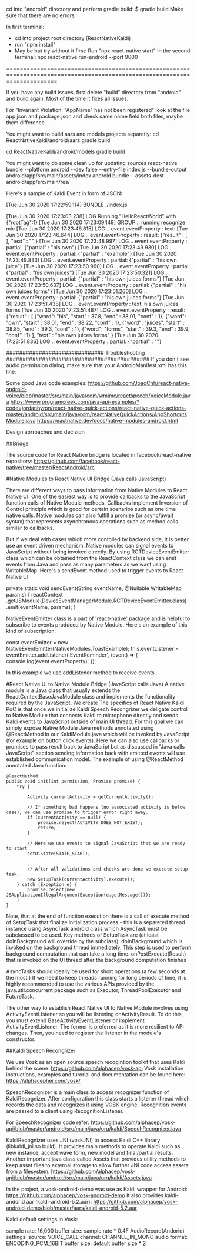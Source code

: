 

cd into "android" directory and perform gradle build:
$ gradle build
Make sure that there are no errors 

In first terminal:
- cd into project root directory (ReactNativeKaldi)
- run "npm install"
- May be but try without it first: Run "npx react-native start" 
In the second terminal:
npx react-native run-android --port 9000

===========================================================================================================================

If you have any build issues, first delete "build" directory from "android" and build again. Most of the time it fixes all issues.

For "Invariant Violation: "AppName" has not been registered" look at the file app.json and package.json and check same name field both files, maybe them difference.

You might want to build aars and models projects separetly:
cd ReactNativeKaldi/android/aars
gradle build

cd ReactNativeKaldi/android/models
gradle build

You might want to do some clean up for updating sources 
react-native bundle --platform android --dev false --entry-file index.js --bundle-output android/app/src/main/assets/index.android.bundle --assets-dest android/app/src/main/res/


Here's a sample of Kaldi Event in form of JSON:

[Tue Jun 30 2020 17:22:59.114]  BUNDLE  ./index.js

[Tue Jun 30 2020 17:23:03.238]  LOG      Running "HelloReactWorld" with {"rootTag":1}
[Tue Jun 30 2020 17:23:09.149]  GROUP  ..  running recognize mic
[Tue Jun 30 2020 17:23:46.615]  LOG    ..  event.eventProperty   :   text:
[Tue Jun 30 2020 17:23:46.644]  LOG    ..  event.eventProperty   :   result: {"result" : [  ], "text" : "" }
[Tue Jun 30 2020 17:23:48.997]  LOG    ..  event.eventProperty   :   partial: {"partial" : "his own"}
[Tue Jun 30 2020 17:23:49.930]  LOG    ..  event.eventProperty   :   partial: {"partial" : "example"}
[Tue Jun 30 2020 17:23:49.833]  LOG    ..  event.eventProperty   :   partial: {"partial" : "his own juice"}
[Tue Jun 30 2020 17:23:50.960]  LOG    ..  event.eventProperty   :   partial: {"partial" : "his own juices"}
[Tue Jun 30 2020 17:23:50.321]  LOG    ..  event.eventProperty   :   partial: {"partial" : "his own juices forms"}
[Tue Jun 30 2020 17:23:50.637]  LOG    ..  event.eventProperty   :   partial: {"partial" : "his own juices forms"}
[Tue Jun 30 2020 17:23:51.260]  LOG    ..  event.eventProperty   :   partial: {"partial" : "his own juices forms"}
[Tue Jun 30 2020 17:23:51.438]  LOG    ..  event.eventProperty   :   text: his own juices forms
[Tue Jun 30 2020 17:23:51.487]  LOG    ..  event.eventProperty   :   result: {"result" : [ {"word": "his", "start" : 37.8, "end" : 38.01, "conf" : 1},
{"word": "own", "start" : 38.01, "end" : 38.22, "conf" : 1},
{"word": "juices", "start" : 38.85, "end" : 39.3, "conf" : 1},
{"word": "forms", "start" : 39.3, "end" : 39.9, "conf" : 1}
 ], "text" : "his own juices forms" }
[Tue Jun 30 2020 17:23:51.836]  LOG    ..  event.eventProperty   :   partial: {"partial" : ""}





##############################  Troubleshooting  ############################################
If you don't see audio permission dialog, make sure that your AndroidManifest.xml has this line:
<uses-permission android:name="android.permission.RECORD_AUDIO" />

Some good Java code examples:
https://github.com/JoaoCnh/react-native-android-voice/blob/master/src/main/java/com/wmjmc/reactspeech/VoiceModule.java
https://www.programcreek.com/java-api-examples/?code=jordanbyron/react-native-quick-actions/react-native-quick-actions-master/android/src/main/java/com/reactNativeQuickActions/AppShortcutsModule.java
https://reactnative.dev/docs/native-modules-android.html


Design aprroaches and decision

##Bridge

The source code for React Native bridge is located in facebook/react-native repository:
https://github.com/facebook/react-native/tree/master/ReactAndroid/src


#Native Modules to React Native UI Bridge (Java calls JavaScript)

There are different ways to pass information from Native Modules to React Native UI. One of the easiest way is to provide callbacks to the JavaScript function calls of Native Module methods.
Callbacks implement Inversion of Control principle which is good for certain scenarios such as one time native calls.  Native modules can also fulfill a promise (or async/await syntax) that represents asynchronous operations such as method calls similar to callbacks.

But if we deal with cases which more contolled by backend side, it is better use an event driven mechanism.
Native modules can signal events to JavaScript without being invoked directly. By using RCTDeviceEventEmitter class which can be obtained from the ReactContext class we can emit events from Java and pass
as many parameters as we want using WritableMap. Here's a sendEvent method used to trigger events to React Native UI:

private static void sendEvent(String eventName,
                            @Nullable WritableMap params) {
    reactContext
        .getJSModule(DeviceEventManagerModule.RCTDeviceEventEmitter.class)
        .emit(eventName, params);
}

NativeEventEmitter class is a part of 'react-native' package and is helpful to subscribe to events produced by Native Module. Here's an example of this kind of subscription:

const eventEmitter = new NativeEventEmitter(NativeModules.ToastExample);
    this.eventListener = eventEmitter.addListener('EventReminder', (event) => {
       console.log(event.eventProperty);
    });

In this example we use addListener method to receive events.

#React Native UI to Native Module Bridge (JavaScript calls Java)
A native module is a Java class that usually extends the ReactContextBaseJavaModule class and implements the functionality required by the JavaScript. We create 
The specifics of React Native Kaldi PoC is that once we initialize Kaldi Speech Recongrizer we deligate control to Native Module that connects Kaldi to microphone directly and sends Kaldi events to JavaScript outside of main UI thread.
For this goal we can simply expose Native Module Java methods annotated using @ReactMethod in our KaldiModule.java which will be invoked by JavaScript (for example on button click events). Here we can also use callbacks or promises to pass result back to JavaScript but as discussed in "Java calls JavaScript" section sending information back with emitted events will use established communication model. 
The example of using @ReactMethod annotated Java function:

    @ReactMethod
    public void init(int permission, Promise promise) {
        try {
            
            Activity currentActivity = getCurrentActivity();
            
            // If something bad happens (no associated activity is below case), we can use promise to trigger error right away.
            if (currentActivity == null) {
                promise.reject(ACTIVITY_DOES_NOT_EXIST);
                return;
            }

            // Here we use events to signal JavaScript that we are ready to start
            setUiState(STATE_START);
            
            ....
            // After all validations and checks are done we execute setup task.  
            new SetupTask(currentActivity).execute();
        } catch (Exception e) {
            promise.reject(new JSApplicationIllegalArgumentException(e.getMessage()));
        }
    }

Note, that at the end of function execution there is a call of execute method of SetupTask that finalize initialization process - this is a separeted thread instance using AsyncTask android class which AsyncTask must be subclassed to be used.
Key methods of SetupTask are (at least doInBackground will override by the subclass):
doInBackground which is invoked on the background thread immediately. This step is used to perform background computation that can take a long time.
onPostExecute(Result) that is invoked on the UI thread after the background computation finishes

AsyncTasks should ideally be used for short operations (a few seconds at the most.) If we need to keep threads running for long periods of time, it is highly recommended to use the various APIs provided by the java.util.concurrent package such as Executor, ThreadPoolExecutor and FutureTask.

The other way to establish React Native UI to Native Module involves using ActivityEventListener so you will be listening onActivityResult. To do this, you must extend BaseActivityEventListener or implement ActivityEventListener. The former is preferred as it is more resilient to API changes. Then, you need to register the listener in the module's constructor.


##Kaldi Speech Recongrizer

We use Vosk as an open source speech recogintion toolkit that uses Kaldi behind the scene:
https://github.com/alphacep/vosk-api
Vosk installation instructions, examples and turorial and documentation can be found here:
https://alphacephei.com/vosk/

SpeechRecognizer is a main class to access recognizer function of KaldiRecognizer. After configuration this class starts a listener thread which records the data and recognizes it using VOSK engine. Recognition events are passed to a client using RecognitionListener.

For SpeechRecognizer code refer:
https://github.com/alphacep/vosk-api/blob/master/android/src/main/java/org/kaldi/SpeechRecognizer.java

KaldiRecognizer uses JNI (voskJNI) to access Kaldi C++ library (libkaldi_jni.so build). It provides main methods to operate Kaldi such as new instance, accept wave form, new model and final/partial results.
Another important java class called Assets that provides utility methods to keep asset files to external storage to allow further JNI code access assets from a filesystem.
https://github.com/alphacep/vosk-api/blob/master/android/src/main/java/org/kaldi/Assets.java

In the project, a vosk-android-demo was use as Kaldi wrapper for Android:
https://github.com/alphacep/vosk-android-demo
It also provides kaldi-andorid aar (kaldi-android-5.2.aar):
https://github.com/alphacep/vosk-android-demo/blob/master/aars/kaldi-android-5.2.aar

Kaldi default settings in Vosk:

sample rate: 16,000
buffer size: sample rate * 0.4F
AudioRecord(Andorid) settings: 
  source: VOICE_CALL 
  channel: CHANNEL_IN_MONO
  audio format: ENCODING_PCM_16BIT
  buffer size: default buffer size * 2